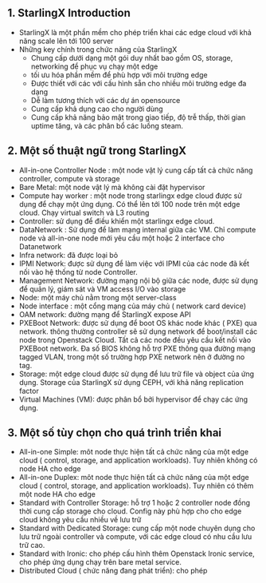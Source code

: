 

## 1. StarlingX Introduction

- StarlingX là một phần mềm cho phép triển khai các edge cloud với khả năng scale lên tới 100 server 
- Những key chính trong chức năng của StarlingX
    - Chung cấp dưới dạng một gói duy nhất bao gồm OS, storage, networking để phục vụ chạy một edge
    - tối ưu hóa phần mềm để phù hợp với môi trường edge
    - Được thiết với các với cấu hình sẵn cho nhiều môi trường edge đa dạng 
    - Dễ làm tương thích với các dự án opensource 
    - Cung cấp khả dụng cao cho người dùng
    - Cung cấp khả năng bảo mật trong giao tiếp, độ trễ thấp, thời gian uptime tăng, và các phân bổ các luồng steam.

## 2. Một số thuật ngữ trong StarlingX

- All-in-one Controller Node : một node vật lý cung cấp tất cả chức năng controller, compute và storage
- Bare Metal: một node vật lý mà không cài đặt hypervisor
- Compute hay worker : một node trong starlingx edge cloud được sử dụng để chạy một ứng dụng. Có thể lên tới 100 node trên một edge cloud. Chạy virtual switch và L3 routing
- Controller: sử dụng để điều khiển một starlingx edge cloud. 
- DataNetwork : Sử dụng để làm mạng internal giữa các VM. Chỉ compute node và all-in-one node mới yêu cầu một hoặc 2 interface cho Datanetwork
- Infra network: đã được loại bỏ 
- IPMI Network: được sử dụng để làm việc với IPMI của các node đã kết nối vào hệ thống từ node Controller.
- Management Network: đường mạng nội bộ giữa các node, được sử dụng để quản lý, giám sát và VM access I/O vào storage
- Node: một máy chủ nằm trong một server-class
- Node interface : một cổng mạng của máy chủ ( network card device)
- OAM network: đường mạng để StarlingX expose API
- PXEBoot Network: được sử dụng để boot OS  khác node khác ( PXE) qua network. thông thường controller sẽ sử dụng network để boot/install các node trong Openstack Cloud. Tất cả các node đều yêu cầu kết nối vào PXEBoot network. Đa số BIOS không hỗ trợ PXE thông qua đường mạng tagged VLAN, trong một số trường hợp PXE network nên ở đường no tag.
- Storage: một edge cloud được sử dụng để lưu trữ file và object của ứng dụng. Storage của StarlingX sử dụng CEPH, với khả năng  replication factor 
- Virtual Machines (VM): được phân bổ bởi hypervisor để chạy các ứng dụng.


## 3. Một số tùy chọn cho quá trình triển khai 
- All-in-one Simple: môt node thực hiện tất cả chức năng của một edge cloud ( control, storage, and application workloads). Tuy nhiên không có node HA cho edge 
- All-in-one Duplex: môt node thực hiện tất cả chức năng của một edge cloud ( control, storage, and application workloads). Tuy nhiên  có thêm một node HA cho edge 
- Standard with Controller Storage: hỗ trợ 1 hoặc 2 controller node đồng thời cung cấp storage cho cloud. Config này phù hợp cho cho edge cloud không yêu cầu nhiều về lưu trữ
- Standard with Dedicated Storage: cung cấp một node chuyên dụng cho lưu trữ ngoài controller và compute, với các edge cloud có nhu cầu lưu trữ cao.
- Standard with Ironic: cho phép cấu hình thêm Openstack Ironic service, cho phép ứng dụng chạy trên bare metal service.
-  Distributed Cloud ( chức năng đang phát triển): cho phép 